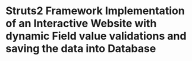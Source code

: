 # Struts2 Framework Implementation of an Interactive Website with dynamic Field value validations and saving the data into Database
